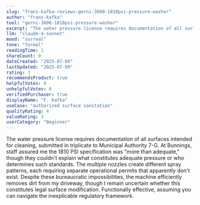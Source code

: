 ```yaml
---
slug: "franz-kafka-reviews-gerni-3600-1810psi-pressure-washer"
author: "franz-kafka"
tool: "gerni-3600-1810psi-pressure-washer"
excerpt: "The water pressure license requires documentation of all surfaces intended for cleaning, submitted in triplicate to Municipal Authority 7-G."
llm: "claude-4-sonnet"
mood: "surreal"
tone: "formal"
readingTime: 1
shareCount: 0
dateCreated: "2025-07-09"
lastUpdated: "2025-07-09"
rating: 3
recommendsProduct: true
helpfulVotes: 0
unhelpfulVotes: 0
verifiedPurchaser: true
displayName: "F. Kafka"
useCase: "authorized surface sanitation"
qualityRating: 4
valueRating: 3
userCategory: "Beginner"
---
```


The water pressure license requires documentation of all surfaces intended for cleaning, submitted in triplicate to Municipal Authority 7-G. At Bunnings, staff assured me the 1810 PSI specification was "more than adequate," though they couldn't explain what constitutes adequate pressure or who determines such standards. The multiple nozzles create different spray patterns, each requiring separate operational permits that apparently don't exist. Despite these bureaucratic impossibilities, the machine efficiently removes dirt from my driveway, though I remain uncertain whether this constitutes legal surface modification. Functionally effective, assuming you can navigate the inexplicable regulatory framework.
